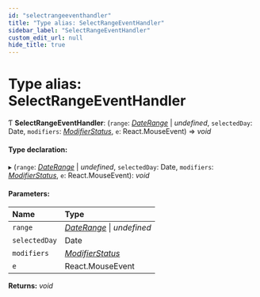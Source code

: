 ```yaml
---
id: "selectrangeeventhandler"
title: "Type alias: SelectRangeEventHandler"
sidebar_label: "SelectRangeEventHandler"
custom_edit_url: null
hide_title: true
---
```


# Type alias: SelectRangeEventHandler

Ƭ **SelectRangeEventHandler**: (`range`: [*DateRange*](daterange.md) \| *undefined*, `selectedDay`: Date, `modifiers`: [*ModifierStatus*](modifierstatus.md), `e`: React.MouseEvent) => *void*

#### Type declaration:

▸ (`range`: [*DateRange*](daterange.md) \| *undefined*, `selectedDay`: Date, `modifiers`: [*ModifierStatus*](modifierstatus.md), `e`: React.MouseEvent): *void*

#### Parameters:

Name | Type |
:------ | :------ |
`range` | [*DateRange*](daterange.md) \| *undefined* |
`selectedDay` | Date |
`modifiers` | [*ModifierStatus*](modifierstatus.md) |
`e` | React.MouseEvent |

**Returns:** *void*
